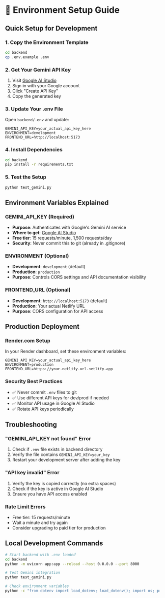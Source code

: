 # 🔑 Environment Setup Guide

## Quick Setup for Development

### 1. **Copy the Environment Template**

```bash
cd backend
cp .env.example .env
```

### 2. **Get Your Gemini API Key**

1. Visit [Google AI Studio](https://makersuite.google.com/app/apikey)
2. Sign in with your Google account
3. Click "Create API Key"
4. Copy the generated key

### 3. **Update Your .env File**

Open `backend/.env` and update:

```env
GEMINI_API_KEY=your_actual_api_key_here
ENVIRONMENT=development
FRONTEND_URL=http://localhost:5173
```

### 4. **Install Dependencies**

```bash
cd backend
pip install -r requirements.txt
```

### 5. **Test the Setup**

```bash
python test_gemini.py
```

## Environment Variables Explained

### **GEMINI_API_KEY** (Required)

- **Purpose**: Authenticates with Google's Gemini AI service
- **Where to get**: [Google AI Studio](https://makersuite.google.com/app/apikey)
- **Free tier**: 15 requests/minute, 1,500 requests/day
- **Security**: Never commit this to git (already in .gitignore)

### **ENVIRONMENT** (Optional)

- **Development**: `development` (default)
- **Production**: `production`
- **Purpose**: Controls CORS settings and API documentation visibility

### **FRONTEND_URL** (Optional)

- **Development**: `http://localhost:5173` (default)
- **Production**: Your actual Netlify URL
- **Purpose**: CORS configuration for API access

## Production Deployment

### **Render.com Setup**

In your Render dashboard, set these environment variables:

```
GEMINI_API_KEY=your_actual_api_key_here
ENVIRONMENT=production
FRONTEND_URL=https://your-netlify-url.netlify.app
```

### **Security Best Practices**

- ✅ Never commit `.env` files to git
- ✅ Use different API keys for dev/prod if needed
- ✅ Monitor API usage in Google AI Studio
- ✅ Rotate API keys periodically

## Troubleshooting

### **"GEMINI_API_KEY not found" Error**

1. Check if `.env` file exists in backend directory
2. Verify the file contains `GEMINI_API_KEY=your_key`
3. Restart your development server after adding the key

### **"API key invalid" Error**

1. Verify the key is copied correctly (no extra spaces)
2. Check if the key is active in Google AI Studio
3. Ensure you have API access enabled

### **Rate Limit Errors**

- Free tier: 15 requests/minute
- Wait a minute and try again
- Consider upgrading to paid tier for production

## Local Development Commands

```bash
# Start backend with .env loaded
cd backend
python -m uvicorn app:app --reload --host 0.0.0.0 --port 8000

# Test Gemini integration
python test_gemini.py

# Check environment variables
python -c "from dotenv import load_dotenv; load_dotenv(); import os; print('API Key configured:', bool(os.getenv('GEMINI_API_KEY')))"
```
